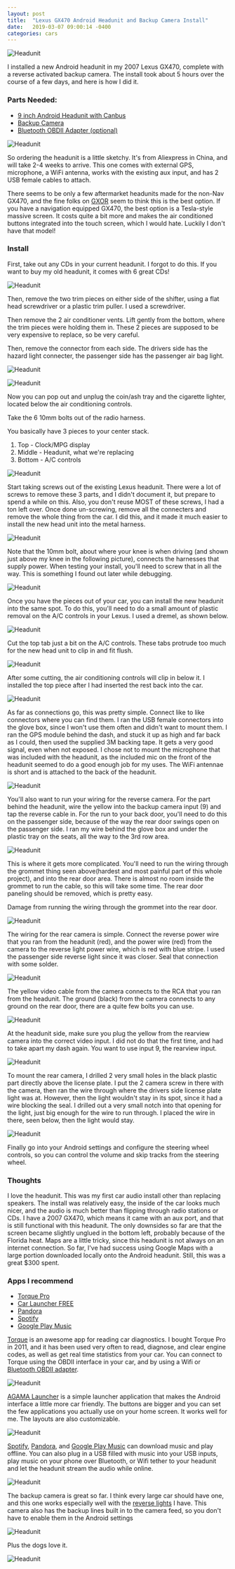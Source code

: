 ```yaml
---
layout: post
title:  "Lexus GX470 Android Headunit and Backup Camera Install"
date:   2019-03-07 09:00:14 -0400
categories: cars
---
```


![Headunit](/images/lexus/headunit/backup.jpg)

I installed a new Android headunit in my 2007 Lexus GX470, complete with a reverse activated backup camera. The install took about 5 hours over the course of a few days, and here is how I did it.


### Parts Needed:
* [9 inch Android Headunit with Canbus](https://www.aliexpress.com/item/9-inch-car-radio-for-Toyota-Prado-120-2004-2009-Quadcore-Android-6-0-car/32801839608.html?spm=2114.search0104.3.24.5edff7d9xxAsrB&ws_ab_test=searchweb0_0,searchweb201602_1_10065_10068_10130_10890_10547_319_10546_317_10548_10545_10696_453_10084_454_10083_433_10618_10307_537_536_10902_10059_10884_10887_321_322_10103,searchweb201603_6,ppcSwitch_0&algo_expid=c0b5c1d2-1f43-48c9-8027-ff2257719e95-3&algo_pvid=c0b5c1d2-1f43-48c9-8027-ff2257719e95&transAbTest=ae803_5)
* [Backup Camera](https://amzn.to/2XJWMnt)
* [Bluetooth OBDII Adapter (optional)](https://amzn.to/2EL3NLR)

![Headunit](/images/lexus/headunit/parts.jpg)

So ordering the headunit is a little sketchy. It's from Aliexpress in China, and will take 2-4 weeks to arrive. This one comes with external GPS, microphone, a WiFi antenna, works with the existing aux input, and has 2 USB female cables to attach.

There seems to be only a few aftermarket headunits made for the non-Nav GX470, and the fine folks on [GXOR](https://www.facebook.com/groups/LexusGXOR) seem to think this is the best option. If you have a navigation equipped GX470, the best option is a Tesla-style massive screen. It costs quite a bit more and makes the air conditioned buttons integrated into the touch screen, which I would hate. Luckily I don't have that model!

### Install
First, take out any CDs in your current headunit. I forgot to do this. If you want to buy my old headunit, it comes with 6 great CDs!

![Headunit](/images/lexus/headunit/remove_air.jpg)

Then, remove the two trim pieces on either side of the shifter, using a flat head screwdriver or a plastic trim puller. I used a screwdriver.

Then remove the 2 air conditioner vents. Lift gently from the bottom, where the trim pieces were holding them in. These 2 pieces are supposed to be very expensive to replace, so be very careful.

Then, remove the connector from each side. The drivers side has the hazard light connecter, the passenger side has the passenger air bag light.

![Headunit](/images/lexus/headunit/left_air.jpg)

![Headunit](/images/lexus/headunit/right_air.jpg)

Now you can pop out and unplug the coin/ash tray and the cigarette lighter, located below the air conditioning controls.

Take the 6 10mm bolts out of the radio harness.

You basically have 3 pieces to your center stack.
1. Top - Clock/MPG display
2. Middle - Headunit, what we're replacing
3. Bottom - A/C controls

![Headunit](/images/lexus/headunit/screws.jpg)

Start taking screws out of the existing Lexus headunit. There were a lot of screws to remove these 3 parts, and I didn't document it, but prepare to spend a while on this. Also, you don't reuse MOST of these screws, I had a ton left over. Once done un-screwing, remove all the connecters and remove the whole thing from the car. I did this, and it made it much easier to install the new head unit into the metal harness.

![Headunit](/images/lexus/headunit/removed.jpg)

Note that the 10mm bolt, about where your knee is when driving (and shown just above my knee in the following picture), connects the harnesses that supply power. When testing your install, you'll need to screw that in all the way. This is something I found out later while debugging.

![Headunit](/images/lexus/headunit/10mm.jpg)

Once you have the pieces out of your car, you can install the new headunit into the same spot. To do this, you'll need to do a small amount of plastic removal on the A/C controls in your Lexus. I used a dremel, as shown below.

![Headunit](/images/lexus/headunit/dremel1.jpg)

Cut the top tab just a bit on the A/C controls. These tabs protrude too much for the new head unit to clip in and fit flush.

![Headunit](/images/lexus/headunit/dremel2.jpg)

After some cutting, the air conditioning controls will clip in below it. I installed the top piece after I had inserted the rest back into the car.

![Headunit](/images/lexus/headunit/schematic.jpg)

As far as connections go, this was pretty simple. Connect like to like connectors where you can find them. I ran the USB female connectors into the glove box, since I won't use them often and didn't want to mount them. I ran the GPS module behind the dash, and stuck it up as high and far back as I could, then used the supplied 3M backing tape. It gets a very good signal, even when not exposed. I chose not to mount the microphone that was included with the headunit, as the included mic on the front of the headunit seemed to do a good enough job for my uses. The WiFi antennae is short and is attached to the back of the headunit.

![Headunit](/images/lexus/headunit/chrome.jpg)

You'll also want to run your wiring for the reverse camera. For the part behind the headunit, wire the yellow into the backup camera input (9) and tap the reverse cable in. For the run to your back door, you'll need to do this on the passenger side, because of the way the rear door swings open on the passenger side. I ran my wire behind the glove box and under the plastic tray on the seats, all the way to the 3rd row area.

![Headunit](/images/lexus/headunit/grommet.jpg)

This is where it gets more complicated. You'll need to run the wiring through the grommet thing seen above(hardest and most painful part of this whole project), and into the rear door area. There is almost no room inside the grommet to run the cable, so this will take some time. The rear door paneling should be removed, which is pretty easy.

Damage from running the wiring through the grommet into the rear door.

![Headunit](/images/lexus/headunit/damage.jpg)

The wiring for the rear camera is simple. Connect the reverse power wire that you ran from the headunit (red), and the power wire (red) from the camera to the reverse light power wire, which is red with blue stripe. I used the passenger side reverse light since it was closer. Seal that connection with some solder.

![Headunit](/images/lexus/headunit/camera_wiring.jpg)

The yellow video cable from the camera connects to the RCA that you ran from the headunit. The ground (black) from the camera connects to any ground on the rear door, there are a quite few bolts you can use.

![Headunit](/images/lexus/headunit/installed.jpg)

At the headunit side, make sure you plug the yellow from the rearview camera into the correct video input. I did not do that the first time, and had to take apart my dash again. You want to use input 9, the rearview input.

![Headunit](/images/lexus/headunit/camera.jpg)

To mount the rear camera, I drilled 2 very small holes in the black plastic part directly above the license plate. I put the 2 camera screw in there with the camera, then ran the wire through where the drivers side license plate light was at. However, then the light wouldn't stay in its spot, since it had a wire blocking the seal. I drilled out a very small notch into that opening for the light, just big enough for the wire to run through. I placed the wire in there, seen below, then the light would stay.

![Headunit](/images/lexus/headunit/wire.jpg)

Finally go into your Android settings and configure the steering wheel controls, so you can control the volume and skip tracks from the steering wheel.

### Thoughts

I love the headunit. This was my first car audio install other than replacing speakers. The install was relatively easy, the inside of the car looks much nicer, and the audio is much better than flipping through radio stations or CDs. I have a 2007 GX470, which means it came with an aux port, and that is still functional with this headunit. The only downsides so far are that the screen became slightly unglued in the bottom left, probably because of the Florida heat. Maps are a little tricky, since this headunit is not always on an internet connection. So far, I've had success using Google Maps with a large portion downloaded locally onto the Android headunit. Still, this was a great $300 spent.

### Apps I recommend
* [Torque Pro](https://play.google.com/store/apps/details?id=org.prowl.torque)
* [Car Launcher FREE](https://play.google.com/store/apps/details?id=com.autolauncher.motorcar.free)
* [Pandora](https://play.google.com/store/apps/details?id=com.pandora.android)
* [Spotify](https://play.google.com/store/apps/details?id=com.spotify.music&hl=en_US)
* [Google Play Music](https://play.google.com/store/apps/details?id=com.google.android.music)

[Torque](https://play.google.com/store/apps/details?id=org.prowl.torque) is an awesome app for reading car diagnostics. I bought Torque Pro in 2011, and it has been used very often to read, diagnose, and clear engine codes, as well as get real time statistics from your car. You can connect to Torque using the OBDII interface in your car, and by using a Wifi or [Bluetooth OBDII adapter](https://amzn.to/2EL3NLR).

![Headunit](/images/lexus/headunit/torque.jpg)

[AGAMA Launcher](https://play.google.com/store/apps/details?id=altergames.carlauncher&hl=en_US) is a simple launcher application that makes the Android interface a little more car friendly. The buttons are bigger and you can set the few applications you actually use on your home screen. It works well for me. The layouts are also customizable.

![Headunit](/images/lexus/headunit/launcher.jpg)

[Spotify](https://play.google.com/store/apps/details?id=com.spotify.music&hl=en_US), [Pandora](https://play.google.com/store/apps/details?id=com.pandora.android), and [Google Play Music](https://play.google.com/store/apps/details?id=com.google.android.music) can download music and play offline. You can also plug in a USB filled with music into your USB inputs, play music on your phone over Bluetooth, or Wifi tether to your headunit and let the headunit stream the audio while online.

![Headunit](/images/lexus/headunit/bt.jpg)

The backup camera is great so far. I think every large car should have one, and this one works especially well with the [reverse lights](https://amzn.to/2SWAmN5) I have. This camera also has the backup lines built in to the camera feed, so you don't have to enable them in the Android settings

![Headunit](/images/lexus/headunit/backup.jpg)

Plus the dogs love it.

![Headunit](/images/lexus/headunit/dogtax.jpg)
